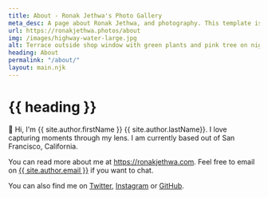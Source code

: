 ```yaml
---
title: About - Ronak Jethwa's Photo Gallery
meta_desc: A page about Ronak Jethwa, and photography. This template is currently the default version so add your own about me page info here.
url: https://ronakjethwa.photos/about
img: /images/highway-water-large.jpg
alt: Terrace outside shop window with green plants and pink tree on night street
heading: About
permalink: "/about/"
layout: main.njk
---
```


<div class="about-me-content">

# {{ heading }}

👋 Hi, I'm {{ site.author.firstName }} {{ site.author.lastName}}. I love capturing moments through my lens. I am currently based out of San Francisco, California.

You can read more about me at <a href="{{ site.author.dotcom }}" target="_blank">https://ronakjethwa.com</a>. Feel free to email on <a href="mailto:{{ site.author.email }}" target="_blank">{{ site.author.email }}</a> if you want to chat.

You can also find me on <a href="{{ site.socials.twitter }}" target="_blank">Twitter</a>, <a href="{{ site.socials.instagram }}" target="_blank">Instagram</a> or <a href="{{ site.socials.github}}" target="_blank">GitHub</a>.

</div>